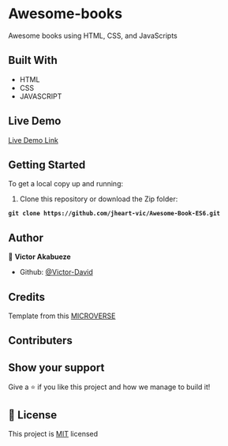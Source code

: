 # Awesome-books
Awesome books using HTML, CSS, and JavaScripts


## Built With

- HTML
- CSS
- JAVASCRIPT

## Live Demo

[Live Demo Link]( https://jheart-vic.github.io/AWESOME-BOOK-ES6/)

## Getting Started

To get a local copy up and running:

1. Clone this repository or download the Zip folder:

**``git clone https://github.com/jheart-vic/Awesome-Book-ES6.git``**


## Author

👤 **Victor Akabueze**

- Github: [@Victor-David](https://github.com/jheart-vic)

## Credits

Template from this [MICROVERSE](https://www.microverse.org/)

## Contributers

## Show your support

Give a ⭐️ if you like this project and how we manage to build it!

## 📝 License

This project is [MIT](./MIT.md) licensed